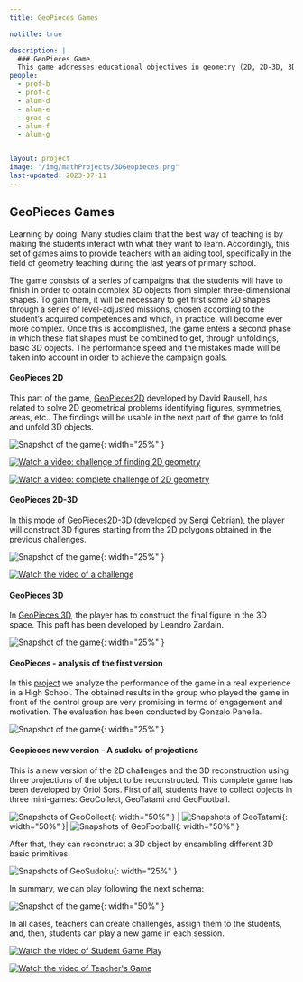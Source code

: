```yaml
---
title: GeoPieces Games

notitle: true

description: |
  ### GeoPieces Game
  This game addresses educational objectives in geometry (2D, 2D-3D, 3D) including authoring tools for teachers.
people:
  - prof-b
  - prof-c
  - alum-d
  - alum-e
  - grad-c
  - alum-f
  - alum-g


layout: project
image: "/img/mathProjects/3DGeopieces.png"
last-updated: 2023-07-11
---
```


## GeoPieces Games

Learning by doing. Many studies claim that the best way of teaching is by making the students interact with what they want to learn. Accordingly, this set of games aims to provide teachers with an aiding tool, specifically in
the field of geometry teaching during the last years of primary school.

The game  consists of a series of campaigns that the students will have to finish in order to obtain complex 3D objects from simpler three-dimensional shapes.
To gain them, it will be necessary to get first some 2D shapes through a series of level-adjusted missions, chosen according 
to the student’s acquired competences and which, in practice, will become ever more complex. 
Once this is accomplished, the game enters a second phase in which these flat shapes 
must be combined to get, through unfoldings, basic 3D objects. 
The performance speed and the mistakes
made will be taken into account in order to achieve the campaign goals.


#### GeoPieces 2D

This part of the game, [GeoPieces2D](
http://hdl.handle.net/2445/105683) developed by David Rausell, has related to solve 2D geometrical problems identifying figures, symmetries, areas, etc..
The findings will be usable in the next part of the game to fold and unfold 3D objects.

![Snapshot of the game](/wai/img/mathProjects/2DImage.png){: width="25%" }

[![Watch a video: challenge of finding 2D geometry]()](https://youtu.be/m2v7txNSHik)

[![Watch a video: complete challenge of 2D geometry]()](https://youtu.be/7EuTLCNNwZ8)


#### GeoPieces 2D-3D

In this mode of [GeoPieces2D-3D](https://diposit.ub.edu/dspace/handle/2445/102329) (developed by Sergi Cebrian), the player will construct 3D figures starting from the 2D polygons obtained in the previous challenges.

![Snapshot of the game](/wai/img/mathProjects/2d-3DImage.png){: width="25%" }

[![Watch the video of a challenge]()](https://www.youtube.com/playlist?list=PLYl7lmL25Y7Ltqn97Pjb0d_FsCKo7VDRG)

#### GeoPieces 3D

In [GeoPieces 3D](http://hdl.handle.net/2445/119185), the player has to construct the final figure in the 3D space. This paft has been developed by Leandro Zardain.

![Snapshot of the game](/wai/img/mathProjects/3DImage.jpg){: width="25%" }

#### GeoPieces - analysis of the first version
In this [project](http://hdl.handle.net/2445/122272) we analyze the performance of the game in a real experience in a High School. The obtained results in the group who played the game in front of the control group are very promising in terms of engagement and motivation. The evaluation has been conducted by Gonzalo Panella.

![Snapshot of the game](/wai/img/mathProjects/campanya.png){: width="25%" }


#### Geopieces new version - A sudoku of projections 

This is a new version of the 2D challenges and the 3D reconstruction using three projections of the object to be reconstructed. This complete game has been developed by Oriol Sors.
First of all, students have to collect objects in three mini-games: GeoCollect, GeoTatami and GeoFootball.


![Snapshots of GeoCollect](/wai/img/mathProjects/GeoCollect.jpg){: width="50%" } | ![Snapshots of GeoTatami](/wai/img/mathProjects/GEoTatami.jpg){: width="50%" }| ![Snapshots of GeoFootball](/wai/img/mathProjects/GeoFootball.jpg){: width="50%" }


After that, they can reconstruct a 3D object by ensambling different 3D basic primitives:

![Snapshots of GeoSudoku](/wai/img/mathProjects/GeoSudoku.png){: width="25%" }

In summary, we can play following the next schema:

![Snapshot of the game](/wai/img/mathProjects/allTogetherGeoSodoku.jpg){: width="50%" }

In all cases, teachers can create challenges, assign them to the students, and, then, students can play a new game in each session.

[![Watch the video of Student Game Play]()](https://ubarcelona-my.sharepoint.com/:v:/g/personal/osorsvid16_alumnes_ub_edu/EZHw2nLwcR5BhWpQ_ASv3U8BOP9NYUUdgz8bF9w1adQRBQ?e=KrwSMM)

[![Watch the video of Teacher's Game]()](https://ubarcelona-my.sharepoint.com/:v:/g/personal/osorsvid16_alumnes_ub_edu/EZHw2nLwcR5BhWpQ_ASv3U8BOP9NYUUdgz8bF9w1adQRBQ?e=kL46hP)


